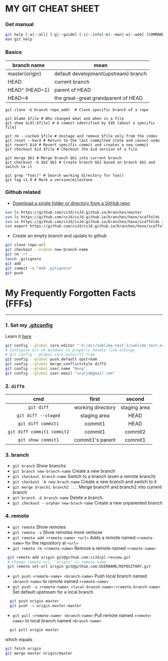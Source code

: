 # MY GIT CHEAT SHEET

### Get manual

```sh
git help [-a|--all] [-g|--guide] [-i|--info|-m|--man|-w|--web] [COMMAND|GUIDE]
man git help
```


### Basics

| branch name    | mean                                 |
| -------------- | ------------------------------------ |
| master(origin) | default development(upstream) branch |
| HEAD           | current branch                       |
| HEAD^ (HEAD~1) | parent of HEAD                       |
| HEAD~4         | the great-great grandparent of HEAD  |

```shell
git clone -b branch repo_addr  # Clone specific branch of a repo

git blame $file # Who changed what and when in a file
git show $id[:$file] # A commit identified by $ID [about a specific file]

git rm --cached $file # Unstage and remove $file only from the index
git reset --hard # Return to the last committed state and cannot undo
git revert $id # Revert specific commit and creates a new commit
git checkout $id $file # Checkout the $id version of a file

git merge $b1 # Merge branch $b1 into current branch
git checkout -b $b2 $b1 # Create branch $b2 based on branch $b1 and switch to it

git grep "foo()" # Search working directory for foo()
git tag v1.0 # Mark a version/milestone
```


### Github related
* [Download a single folder or directory from a GitHub repo](https://stackoverflow.com/questions/7106012/download-a-single-folder-or-directory-from-a-github-repo/)

```sh
svn ls https://github.com/csJd/csJd.github.io/branches/master
svn ls https://github.com/csJd/csJd.github.io/branches/hexo/scaffolds
svn co https://github.com/csJd/csJd.github.io/branches/hexo/scaffolds # with .svn folder
svn export https://github.com/csJd/csJd.github.io/branches/hexo/scaffolds # without .svn
```

* Create an empty branch and update to github
```sh
git clone repo-url
git checkout --orphan new-branch-name
git rm -rf .
touch .gitignore
git add .
git commit -m "Add .gitignore"
git push
```


# My Frequently Forgotten Facts (FFFs)
------
### 1. Set my [.gitconfig](https://git-scm.com/docs/git-config#_syntax)
Learn it [here](https://classroom.udacity.com/courses/ud775/lessons/2980038599/concepts/33417185870923)
``` sh
git config --global core.editor "'d:/dsr/sublime-text-3/sublime_text.exe' -n -w"
# Configure Git on Windows to properly handle line endings
# git config --global core.autocrlf true
git config --global push.default upstream
git config --global merge.conflictstyle diff3
git config --global user.name "Deng"
git config --global user.email "scutjd@gmail.com"
```

### 2. `diff`s
cmd|first|second
:---:|:---:|:---:
`git diff`|working directory|staging area
`git diff --staged`|staging area|HEAD
`git diff commit1`|commit1|HEAD
`git diff commit1 commit2`|commit1|commit2
`git show commit1`|commit1's parent|commit1

### 3. branch
* `git branch`  Show branchs
* `git branch new-branch-name`  Create a new branch
* `git checkout branch-name`  Switch to a branch (even a remote branch)
* `git checkout -b new-brach-name`  Create a new branch and switch to it
* `git merge branch1 branch2 ...`  Merge branch1 and branch2 into current branch 
* `git branch -d branch-name`  Delete a branch
* `git checkout --orphan new-brach-name` Create a new unparented branch

### 4. remote
* `git remote`  Show remotes
* `git remote -v`  Show remotes more verbose
* `git remote add <remote-name> <url>`  Adds a remote named `<remote-name>` for the repository at `<url>`
* `git remote rm <remote-name>`  Remove a remote named `<remote-name>`
```sh
 git remote add origin git@github.com:csJd/pl-review.git
 # change remote url, 'origin' is remote name
 git remote set-url origin git@github.com:USERNAME/REPOSITORY.git
```
* `git push <remote-name> <branch-name>`  Push local branch named `<branch-name>` to remote named `<remote-name>`
* `git push -u <remote-name> <local-branch-name>:<remote-branch-name>`  Set default upstream for a local branch
```sh
  git push origin master
  git push -u origin master:master
```
* `git pull <remote-name> <branch-name>`  Pull remote named `<remote-name>` to local branch named `<branch-name>`
``` bash
  git pull origin master
```
which equals
```sh
git fetch origin
git merge master origin/master
```
